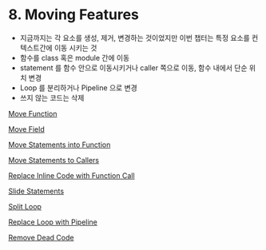 # 8. Moving Features

- 지금까지는 각 요소를 생성, 제거, 변경하는 것이었지만 이번 챕터는 특정 요소를 컨텍스트간에 이동 시키는 것
- 함수를 class 혹은 module 간에 이동
- statement 를 함수 안으로 이동시키거나 caller 쪽으로 이동, 함수 내에서 단순 위치 변경
- Loop 를 분리하거나 Pipeline 으로 변경
- 쓰지 않는 코드는 삭제

[Move Function](./8-moving-functions/1-move-function.md)

[Move Field](./8-moving-functions/2-move-field.md)

[Move Statements into Function](./8-moving-functions/3-move-statements-into-function.md)

[Move Statements to Callers](./8-moving-functions/4-move-statements-to-callers.md)

[Replace Inline Code with Function Call](./8-moving-functions/5-replace-inline-code-with-function-call.md)

[Slide Statements](./8-moving-functions/6-slide-statements.md)

[Split Loop](./8-moving-functions/7-split-loop.md)

[Replace Loop with Pipeline](./8-moving-functions/8-replace-loop-with-pipeline.md)

[Remove Dead Code](./8-moving-functions/9-remove-dead-code.md)

